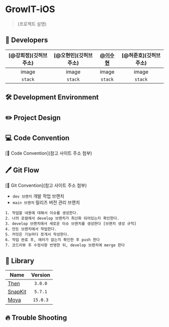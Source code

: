 # GrowIT-iOS
> (프로젝트 설명)
## 🍎 Developers

| [@강희정](깃허브 주소) | [@오현민](깃허브 주소) | [@이수현](https://github.com/JustinLee02) | [@허준호](깃허브 주소) |
|:---:|:---:|:---:|:---:|
| image | image | image | image |
| `stack` | `stack` | `stack` | `stack` |

## 🛠 Development Environment

## ✏️ Project Design

## 💻 Code Convention
[🔗 Code Convention](참고 사이트 주소 첨부)

## 🖊️ Git Flow

[🔗 Git Convention](참고 사이트 주소 첨부)

- `dev 브랜치` 개발 작업 브랜치
- `main 브랜치` 릴리즈 버전 관리 브랜치

```
1. 작업할 내용에 대해서 이슈를 생성한다.
2. 나의 로컬에서 develop 브랜치가 최신화 되어있는지 확인한다.
3. develop 브랜치에서 새로운 이슈 브랜치를 생성한다 [브랜치 생성 규칙]
4. 만든 브랜치에서 작업한다.
5. 커밋은 기능마다 쪼개서 작성한다.
6. 작업 완료 후, 에러가 없는지 확인한 후 push 한다
7. 코드리뷰 후 수정사항 반영한 뒤, develop 브랜치에 merge 한다
```

## 🎁 Library
| Name         | Version  |
| ------------ |  :-----: | 
| [Then](https://github.com/devxoul/Then) | `3.0.0` |
| [SnapKit](https://github.com/SnapKit/SnapKit) | `5.7.1` |
| [Moya](https://github.com/Moya/Moya) |  `15.0.3`  |

## 🔥 Trouble Shooting
